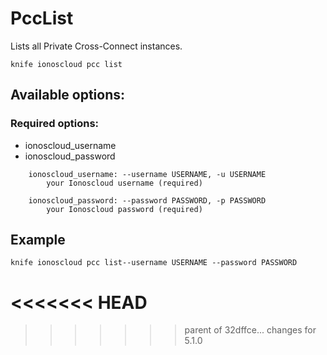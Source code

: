 # PccList

Lists all Private Cross-Connect instances.

```text
knife ionoscloud pcc list
```

## Available options:

### Required options:

* ionoscloud\_username
* ionoscloud\_password

```text
    ionoscloud_username: --username USERNAME, -u USERNAME
        your Ionoscloud username (required)

    ionoscloud_password: --password PASSWORD, -p PASSWORD
        your Ionoscloud password (required)
```
## Example

```text
knife ionoscloud pcc list--username USERNAME --password PASSWORD
```
<<<<<<< HEAD
=======

>>>>>>> parent of 32dffce... changes for 5.1.0

